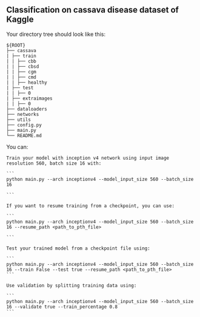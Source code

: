 ## Classification on cassava disease dataset of Kaggle


Your directory tree should look like this:

   ```
   ${ROOT}
   ├── cassava
   | ├── train
   | | ├── cbb
   | | ├── cbsd
   | | ├── cgm
   | | ├── cmd
   | | ├── healthy
   | ├── test
   | | ├── 0
   | ├── extraimages
   | | ├── 0
   ├── dataloaders
   ├── networks
   ├── utils
   ├── config.py
   ├── main.py
   └── README.md
   ```
   
You can:

	Train your model with inception v4 network using input image resolution 560, batch size 16 with:

	```
	python main.py --arch inceptionv4 --model_input_size 560 --batch_size 16
	
	```
	
	If you want to resume training from a checkpoint, you can use:

	```
	python main.py --arch inceptionv4 --model_input_size 560 --batch_size 16 --resume_path <path_to_pth_file>
	
	```
	
	Test your trained model from a checkpoint file using:
	
	```
	python main.py --arch inceptionv4 --model_input_size 560 --batch_size 16 --train False --test true --resume_path <path_to_pth_file>
	```
	
	Use validation by splitting training data using:
	
	```
	python main.py --arch inceptionv4 --model_input_size 560 --batch_size 16 --validate true --train_percentage 0.8
	```
	
	
	